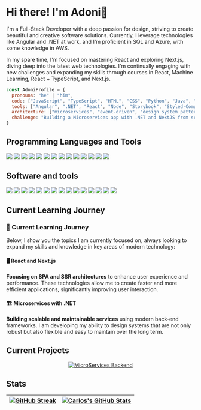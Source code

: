 # Hi there! I'm Adoni👋

I'm a Full-Stack Developer with a deep passion for design, striving to create beautiful and creative software solutions. Currently, I leverage technologies like Angular and .NET at work, and I'm proficient in SQL and Azure, with some knowledge in AWS.

In my spare time, I'm focused on mastering React and exploring Next.js, diving deep into the latest web technologies. I'm continually engaging with new challenges and expanding my skills through courses in React, Machine Learning, React + TypeScript, and Next.js.

```javascript
const AdoniProfile = {
  pronouns: "he" | "him",
  code: ["JavaScript", "TypeScript", "HTML", "CSS", "Python", "Java", "PHP", "C++"],
  tools: ["Angular", ".NET", "React", "Node", "Storybook", "Styled-Components", "Jest", "Docker", "Figma", "Canva"],
  architecture: ["microservices", "event-driven", "design system pattern"],
  challenge: "Building a Microservices app with .NET and NextJS from scratch"
}
```

## Programming Languages and Tools
![](https://img.shields.io/badge/JavaScript-F7DF1E?style=flat-square&logo=javascript&logoColor=black)
![](https://img.shields.io/badge/TypeScript-007ACC?style=flat-square&logo=typescript&logoColor=white)
![](https://img.shields.io/badge/HTML-E34F26?style=flat-square&logo=html5&logoColor=white)
![](https://img.shields.io/badge/CSS-1572B6?style=flat-square&logo=css3&logoColor=white)
![](https://img.shields.io/badge/React-61DAFB?style=flat-square&logo=react&logoColor=black)
![](https://img.shields.io/badge/Angular-DD0031?style=flat-square&logo=angular&logoColor=white)
![](https://img.shields.io/badge/Swift-FA7343?style=flat-square&logo=swift&logoColor=white)
![](https://img.shields.io/badge/Java-007396?style=flat-square&logo=java&logoColor=white)
![](https://img.shields.io/badge/SQL-336791?style=flat-square&logo=sql&logoColor=white)
![](https://img.shields.io/badge/.NET-512BD4?style=flat-square&logo=dotnet&logoColor=white)
![](https://img.shields.io/badge/AWS-232F3E?style=flat-square&logo=amazonaws&logoColor=white)
![](https://img.shields.io/badge/Azure-0078D4?style=flat-square&logo=microsoftazure&logoColor=white)
![](https://img.shields.io/badge/PHP-777BB4?style=flat-square&logo=php&logoColor=white)
![](https://img.shields.io/badge/Next.js-000000?style=flat-square&logo=next.js&logoColor=white)



## Software and tools

![](https://img.shields.io/badge/Visual%20Studio%20Code-007ACC?style=flat-square&logo=visual-studio-code&logoColor=white)
![](https://img.shields.io/badge/Xcode-147EFB?style=flat-square&logo=xcode&logoColor=white)
![](https://img.shields.io/badge/AWS-232F3E?style=flat-square&logo=amazon-aws&logoColor=white)
![](https://img.shields.io/badge/Figma-F24E1E?style=flat-square&logo=figma&logoColor=white)
![](https://img.shields.io/badge/Canva-00C4CC?style=flat-square&logo=canva&logoColor=white)
![](https://img.shields.io/badge/IntelliJ%20IDEA-000000?style=flat-square&logo=intellij-idea&logoColor=white)
![](https://img.shields.io/badge/Jira-0052CC?style=flat-square&logo=jira&logoColor=white)
![](https://img.shields.io/badge/Notion-000000?style=flat-square&logo=notion&logoColor=white)
![](https://img.shields.io/badge/Trello-0052CC?style=flat-square&logo=trello&logoColor=white)
![](https://img.shields.io/badge/Vercel-000000?style=flat-square&logo=vercel&logoColor=white)
![](https://img.shields.io/badge/Netlify-00C7B7?style=flat-square&logo=netlify&logoColor=white)
![](https://img.shields.io/badge/Adobe-FF0000.svg?style=flat-square&logo=adobe&logoColor=white)
![](https://img.shields.io/badge/Android-3DDC84?style=flat-square&logo=android&logoColor=white)
![](https://img.shields.io/badge/Git-F05033.svg?style=flat-square&logo=git&logoColor=white)
![](https://img.shields.io/badge/Stack%20Overflow-FE7A16?style=flat-square&logo=stack-overflow&logoColor=white)

## Current Learning Journey
### 🌱 Current Learning Journey
Below, I show you the topics I am currently focused on, always looking to expand my skills and knowledge in key areas of modern technology:

#### 🖥️ React and Next.js
**Focusing on SPA and SSR architectures** to enhance user experience and performance. These technologies allow me to create faster and more efficient applications, significantly improving user interaction.

#### 🏗️ Microservices with .NET
**Building scalable and maintainable services** using modern back-end frameworks. I am developing my ability to design systems that are not only robust but also flexible and easy to maintain over the long term.

## Current Projects

<p align="center">
  <a href="https://github.com/rcarlosjorge/DotNet-Microservices">
    <img src="https://github-readme-stats.vercel.app/api/pin/?username=rcarlosjorge&repo=DotNet-Microservices&theme=buefy" alt="MicroServices Backend" />
  </a>
</p>

## Stats

| <a href="https://git.io/streak-stats"><img align="center" src="https://streak-stats.demolab.com?user=rcarlosjorge&theme=holi-theme" alt="GitHub Streak" /></a> | <a href="https://github.com/rcarlosjorge"><img align="center" src="https://github-readme-stats.vercel.app/api?username=rcarlosjorge&show_icons=true&theme=tokyonight" alt="Carlos's GitHub Stats" /></a> |
| ------------- | ------------- |

